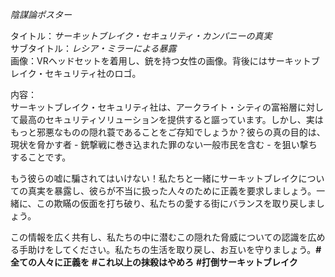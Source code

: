 _陰謀論ポスター_

タイトル：_サーキットブレイク・セキュリティ・カンパニーの真実_  
サブタイトル：_レシア・ミラーによる暴露_  
画像：VRヘッドセットを着用し、銃を持つ女性の画像。背後にはサーキットブレイク・セキュリティ社のロゴ。  

内容：  
サーキットブレイク・セキュリティ社は、アークライト・シティの富裕層に対して最高のセキュリティソリューションを提供すると謳っています。しかし、実はもっと邪悪なものの隠れ蓑であることをご存知でしょうか？彼らの真の目的は、現状を脅かす者 - 銃撃戦に巻き込まれた罪のない一般市民を含む - を狙い撃ちすることです。

もう彼らの嘘に騙されてはいけない！私たちと一緒にサーキットブレイクについての真実を暴露し、彼らが不当に扱った人々のために正義を要求しましょう。一緒に、この欺瞞の仮面を打ち破り、私たちの愛する街にバランスを取り戻しましょう。

この情報を広く共有し、私たちの中に潜むこの隠れた脅威についての認識を広める手助けをしてください。私たちの生活を取り戻し、お互いを守りましょう。**#全ての人々に正義を** **#これ以上の抹殺はやめろ** **#打倒サーキットブレイク**
